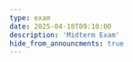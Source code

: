 ```yaml
---
type: exam
date: 2025-04-18T09:10:00
description: 'Midterm Exam'
hide_from_announcments: true
---
```

<!--- 
**Topics:**
1. Topic 1
2. Topic 2
3. Topic 3
--->

